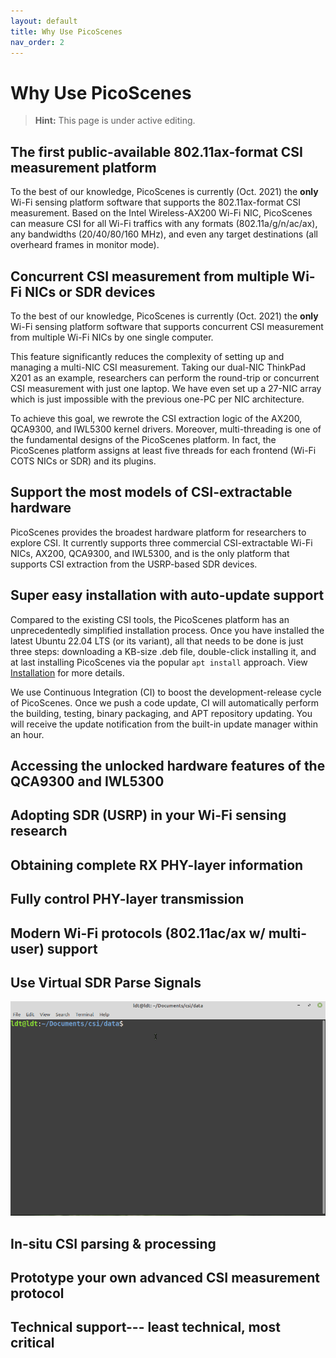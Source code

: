 ```yaml
---
layout: default
title: Why Use PicoScenes
nav_order: 2
---
```


# Why Use PicoScenes

> **Hint:** This page is under active editing.

## The first public-available 802.11ax-format CSI measurement platform

To the best of our knowledge, PicoScenes is currently (Oct. 2021) the **only** Wi-Fi sensing platform software that supports the 802.11ax-format CSI measurement. Based on the Intel Wireless-AX200 Wi-Fi NIC, PicoScenes can measure CSI for all Wi-Fi traffics with any formats (802.11a/g/n/ac/ax), any bandwidths (20/40/80/160 MHz), and even any target destinations (all overheard frames in monitor mode).

## Concurrent CSI measurement from multiple Wi-Fi NICs or SDR devices

To the best of our knowledge, PicoScenes is currently (Oct. 2021) the **only** Wi-Fi sensing platform software that supports concurrent CSI measurement from multiple Wi-Fi NICs by one single computer.

This feature significantly reduces the complexity of setting up and managing a multi-NIC CSI measurement. Taking our dual-NIC ThinkPad X201 as an example, researchers can perform the round-trip or concurrent CSI measurement with just one laptop. We have even set up a 27-NIC array which is just impossible with the previous one-PC per NIC architecture.

To achieve this goal, we rewrote the CSI extraction logic of the AX200, QCA9300, and IWL5300 kernel drivers. Moreover, multi-threading is one of the fundamental designs of the PicoScenes platform. In fact, the PicoScenes platform assigns at least five threads for each frontend (Wi-Fi COTS NICs or SDR) and its plugins.

## Support the most models of CSI-extractable hardware

PicoScenes provides the broadest hardware platform for researchers to explore CSI. It currently supports three commercial CSI-extractable Wi-Fi NICs, AX200, QCA9300, and IWL5300, and is the only platform that supports CSI extraction from the USRP-based SDR devices.

## Super easy installation with auto-update support

Compared to the existing CSI tools, the PicoScenes platform has an unprecedentedly simplified installation process. Once you have installed the latest Ubuntu 22.04 LTS (or its variant), all that needs to be done is just three steps: downloading a KB-size .deb file, double-click installing it, and at last installing PicoScenes via the popular `apt install` approach. View [Installation](installation.md) for more details.

We use Continuous Integration (CI) to boost the development-release cycle of PicoScenes. Once we push a code update, CI will automatically perform the building, testing, binary packaging, and APT repository updating. You will receive the update notification from the built-in update manager within an hour.

## Accessing the unlocked hardware features of the QCA9300 and IWL5300

## Adopting SDR (USRP) in your Wi-Fi sensing research

## Obtaining complete RX PHY-layer information

## Fully control PHY-layer transmission

## Modern Wi-Fi protocols (802.11ac/ax w/ multi-user) support

## Use Virtual SDR Parse Signals

![Virtual SDR](images/virtualsdr.gif)

## In-situ CSI parsing & processing

## Prototype your own advanced CSI measurement protocol

## Technical support--- least technical, most critical
